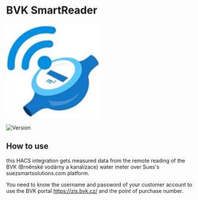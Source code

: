 # BVK SmartReader

![Logo](custom_components/bvk_smartreader/icon.png)

![Version](https://img.shields.io/badge/version-1.0.18-blue)

## How to use

this HACS integration gets measured data from the remote reading of the BVK (Brněnské vodárny a kanalizace) water meter over Sues's suezsmartsolutions.com platform.

You need to know the username and password of your customer account to use the BVK portal https://zis.bvk.cz/ and the point of purchase number.

